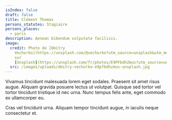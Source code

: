 ```yaml
---
isIndex: false
draft: false
title: Clément Thomas
persons_statutes: Stagiaire
persons_places:
  - paris
description: Aenean bibendum vulputate facilisis.
image:
  credit: Photo de [Dmitry
    Vechorko](https://unsplash.com/@vechorko?utm_source=unsplash&utm_medium=referral&utm_content=creditCopyText)
    sur
    [Unsplash](https://unsplash.com/fr/photos/E9PFbdhZmus?utm_source=unsplash&utm_medium=referral&utm_content=creditCopyText)
  src: /images/uploads/dmitry-vechorko-e9pfbdhzmus-unsplash.jpg
---
```

Vivamus tincidunt malesuada lorem eget sodales. Praesent sit amet risus augue. Aliquam gravida posuere lectus ut volutpat. Quisque sed tortor vel tortor tincidunt tristique id nec urna. Nunc tempus felis ante, eget commodo ex ullamcorper eu. 

Cras vel tincidunt urna. Aliquam tempor tincidunt augue, in iaculis neque consectetur et.